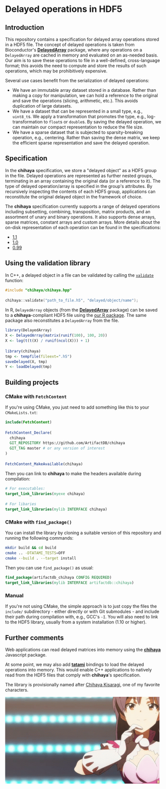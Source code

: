 # Delayed operations in HDF5

## Introduction

This repository contains a specification for delayed array operations stored in a HDF5 file.
The concept of delayed operations is taken from Bioconductor's [**DelayedArray**](https://bioconductor.org/packages/DelayedArray) package,
where any operations on a `DelayedArray` are cached in memory and evaluated on an as-needed basis.
Our aim is to save these operations to file in a well-defined, cross-language format;
this avoids the need to compute and store the results of such operations, which may be prohibitively expensive.

Several use cases benefit from the serialization of delayed operations:

- We have an immutable array dataset stored in a database.
  Rather than making a copy for manipulation, we can hold a reference to the original and save the operations (slicing, arithmetic, etc.).
  This avoids duplication of large datasets.
- We have a dataset that can be represented in a small type, e.g., `uint8_t`s.
  We apply a transformation that promotes the type, e.g., log-transformation to `float`s or `double`s.
  By saving the delayed operation, we can maintain our compact representation to reduce the file size.
- We have a sparse dataset that is subjected to sparsity-breaking operation, e.g., centering.
  Rather than saving the dense matrix, we keep the efficient sparse representation and save the delayed operation.

## Specification

In the **chihaya** specification, we store a "delayed object" as a HDF5 group in the file.
Delayed operations are represented as further nested groups, terminating in an array containing the original data (or a reference to it).
The type of delayed operation/array is specified in the group's attributes.
By recursively inspecting the contents of each HDF5 group, applications can reconstitute the original delayed object in the framework of choice.

The **chihaya** specification currently supports a range of delayed operations
including subsetting, combining, transposition, matrix products, and an assortment of unary and binary operations.
It also supports dense arrays, sparse matrices, constant arrays and custom arrays.
More details about the on-disk representation of each operation can be found in the specifications:

- [1.1](https://github.com/ArtifactDB/chihaya/tree/gh-pages/docs/specifications/1.1/_general.md)
- [1.0](https://github.com/ArtifactDB/chihaya/tree/gh-pages/docs/specifications/1.0/_general.md)
- [0.99](https://github.com/ArtifactDB/chihaya/tree/gh-pages/docs/specifications/0.99/_general.md)

## Using the validation library

In C++, a delayed object in a file can be validated by calling the [`validate`](https://artifactdb.github.io/chihaya/validate_8hpp.html) function:

```cpp
#include "chihaya/chihaya.hpp"

chihaya::validate("path_to_file.h5", "delayed/object/name");
```

In R, `DelayedArray` objects (from the [**DelayedArray**](https://bioconductor.org/packages/DelayedArray) package)
can be saved to a **chihaya**-compliant HDF5 file using the [our R package](https://github.com/AritfactDB/chihaya-R).
The same package also reconstitutes a `DelayedArray` from the file.

```r
library(DelayedArray)
X <- DelayedArray(matrix(runif(100), 100, 20)) 
X <- log(t(t(X) / runif(ncol(X))) + 1) 

library(chihaya)
tmp <- tempfile(fileext=".h5")
saveDelayed(X, tmp)
Y <- loadDelayed(tmp)
```

## Building projects

### CMake with `FetchContent`

If you're using CMake, you just need to add something like this to your `CMakeLists.txt`:

```cmake
include(FetchContent)

FetchContent_Declare(
  chihaya
  GIT_REPOSITORY https://github.com/ArtifactDB/chihaya
  GIT_TAG master # or any version of interest
)

FetchContent_MakeAvailable(chihaya)
```

Then you can link to **chihaya** to make the headers available during compilation:

```cmake
# For executables:
target_link_libraries(myexe chihaya)

# For libaries
target_link_libraries(mylib INTERFACE chihaya)
```

### CMake with `find_package()`

You can install the library by cloning a suitable version of this repository and running the following commands:

```sh
mkdir build && cd build
cmake .. -DTATAMI_TESTS=OFF
cmake --build . --target install
```

Then you can use `find_package()` as usual:

```cmake
find_package(artifactdb_chihaya CONFIG REQUIRED)
target_link_libraries(mylib INTERFACE artifactdb::chihaya)
```

### Manual

If you're not using CMake, the simple approach is to just copy the files the `include/` subdirectory -
either directly or with Git submodules - and include their path during compilation with, e.g., GCC's `-I`.
You will also need to link to the HDF5 library, usually from a system installation (1.10 or higher).

## Further comments

Web applications can read delayed matrices into memory using the [**chihaya**](https://npmjs.com/package/chihaya) Javascript package.

At some point, we may also add [**tatami**](https://github.com/tatami-inc/tatami) bindings to load the delayed operations into memory.
This would enable C++ applications to natively read from the HDF5 files that comply with **chihaya**'s specification.

The library is provisionally named after [Chihaya Kisaragi](https://myanimelist.net/character/10369/Chihaya_Kisaragi), one of my favorite characters.

![Chihaya GIF](https://raw.githubusercontent.com/LTLA/acceptable-anime-gifs/master/registry/10278_Idolmaster/0001.gif)
